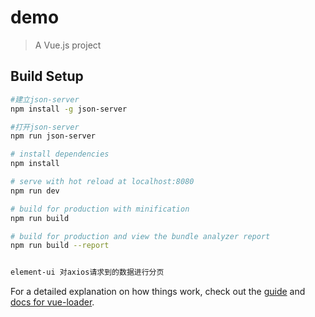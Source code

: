 # demo

> A Vue.js project

## Build Setup

``` bash
#建立json-server
npm install -g json-server

#打开json-server
npm run json-server

# install dependencies
npm install

# serve with hot reload at localhost:8080
npm run dev

# build for production with minification
npm run build

# build for production and view the bundle analyzer report
npm run build --report


element-ui 对axios请求到的数据进行分页
```

For a detailed explanation on how things work, check out the [guide](http://vuejs-templates.github.io/webpack/) and [docs for vue-loader](http://vuejs.github.io/vue-loader).

